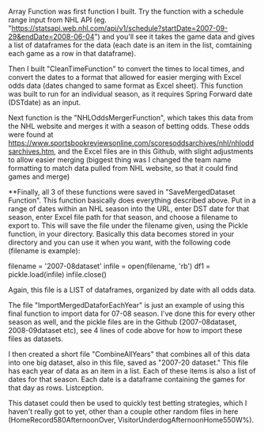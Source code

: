 Array Function was first function I built. Try the function with a schedule range input from NHL API (eg. "https://statsapi.web.nhl.com/api/v1/schedule?startDate=2007-09-29&endDate=2008-06-04") and you'll see it takes the game data and gives a list of dataframes for the data (each date is an item in the list, comtaining each game as a row in that dataframe).

Then I built "CleanTimeFunction" to convert the times to local times, and convert the dates to a format that allowed for easier merging with Excel odds data (dates changed to same format as Excel sheet). This function was built to run for an individual season, as it requires Spring Forward date (DSTdate) as an input.

Next function is the "NHLOddsMergerFunction", which takes this data from the NHL website and merges it with a season of betting odds. These odds were found at https://www.sportsbookreviewsonline.com/scoresoddsarchives/nhl/nhloddsarchives.htm,
and the Excel files are in this Github, with slight adjustments to allow easier merging (biggest thing was I changed the team name formatting to match data pulled from NHL website, so that it could find games and merge)

**Finally, all 3 of these functions were saved in "SaveMergedDataset Function". This function basically does everything described above. Put in a range of dates within an NHL season into the URL, enter DST date for that season, enter Excel file path for that season, and choose a filename to export to. This will save the file under the filename given, using the Pickle function, in your directory. Basically this data becomes stored in your directory and you can use it when you want, with the following code (filename is example):

filename = '2007-08dataset'
infile = open(filename, 'rb')
df1 = pickle.load(infile)
infile.close()

Again, this file is a LIST of dataframes, organized by date with all odds data.

The file "ImportMergedDataforEachYear" is just an example of using this final function to import data for 07-08 season. I've done this for every other season as well, and the pickle files are in the Github (2007-08dataset, 2008-09dataset etc), see 4 lines of code above for how to import these files as datasets. 

I then created a short file "CombineAllYears" that combines all of this data into one big dataset, also in this file, saved as "2007-20 dataset." This file has each year of data as an item in a list. Each of these items is also a list of dates for that season. Each date is a dataframe containing the games for that day as rows. Listception.

This dataset could then be used to quickly test betting strategies, which I haven't really got to yet, other than a couple other random files in here (HomeRecord580AfternoonOver, VisitorUnderdogAfternoonHome550W%).









